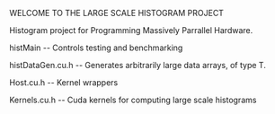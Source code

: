 WELCOME TO THE LARGE SCALE HISTOGRAM PROJECT

Histogram project for Programming Massively Parrallel Hardware.

histMain         -- Controls testing and benchmarking

histDataGen.cu.h -- Generates arbitrarily large data arrays, of type T.

Host.cu.h        -- Kernel wrappers

Kernels.cu.h     -- Cuda kernels for computing large scale histograms

